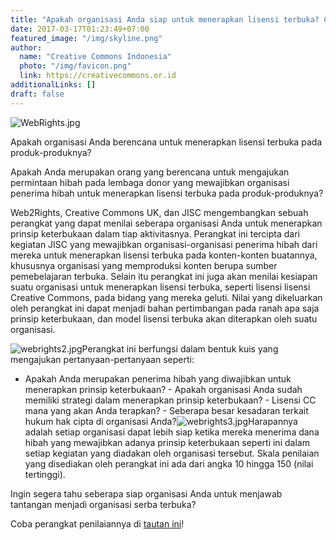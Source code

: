 ```yaml
---
title: "Apakah organisasi Anda siap untuk menerapkan lisensi terbuka? Coba perangkat penilaian keterbukaan ini!"
date: 2017-03-17T01:23:49+07:00
featured_image: "/img/skyline.png"
author:
  name: "Creative Commons Indonesia"
  photo: "/img/favicon.png"
  link: https://creativecommons.or.id
additionalLinks: []
draft: false
---
```


<img src="../../uploads/WebRights.jpg" alt="WebRights.jpg" class="img-fluid w-sm-50 float-sm-end ms-sm-5 mt-2 mb-4">

Apakah organisasi Anda berencana untuk menerapkan lisensi terbuka pada produk-produknya?

Apakah Anda merupakan orang yang berencana untuk mengajukan permintaan hibah pada lembaga donor yang mewajibkan organisasi penerima hibah untuk menerapkan lisensi terbuka pada produk-produknya?

Web2Rights, Creative Commons UK, dan JISC mengembangkan sebuah perangkat yang dapat menilai seberapa organisasi Anda untuk menerapkan prinsip keterbukaan dalam tiap aktivitasnya. Perangkat ini tercipta dari kegiatan JISC yang mewajibkan organisasi-organisasi penerima hibah dari mereka untuk menerapkan lisensi terbuka pada konten-konten buatannya, khususnya organisasi yang memproduksi konten berupa sumber pemebelajaran terbuka. Selain itu perangkat ini juga akan menilai kesiapan suatu organisasi untuk menerapkan lisensi terbuka, seperti lisensi lisensi Creative Commons, pada bidang yang mereka geluti. Nilai yang dikeluarkan oleh perangkat ini dapat menjadi bahan pertimbangan pada ranah apa saja prinsip keterbukaan, dan model lisensi terbuka akan diterapkan oleh suatu organisasi.

<img src="../../uploads/webrights2.jpg" alt="webrights2.jpg" class="img-fluid w-100 mt-3 mb-4">Perangkat ini berfungsi dalam bentuk kuis yang mengajukan pertanyaan-pertanyaan seperti:

  - Apakah Anda merupakan penerima hibah yang diwajibkan untuk menerapkan prinsip keterbukaan?  - Apakah organisasi Anda sudah memiliki strategi dalam menerapkan prinsip keterbukaan?  - Lisensi CC mana yang akan Anda terapkan?  - Seberapa besar kesadaran terkait hukum hak cipta di organisasi Anda?<img src="../../uploads/webrights3.jpg" alt="webrights3.jpg" class="img-fluid w-100 mt-3 mb-4">Harapannya adalah setiap organisasi dapat lebih siap ketika mereka menerima dana hibah yang mewajibkan adanya prinsip keterbukaan seperti ini dalam setiap kegiatan yang diadakan oleh organisasi tersebut. Skala penilaian yang disediakan oleh perangkat ini ada dari angka 10 hingga 150 (nilai tertinggi).

Ingin segera tahu seberapa siap organisasi Anda untuk menjawab tantangan menjadi organisasi serba terbuka?

Coba perangkat penilaiannya di [tautan ini](http://www.web2rights.com/OERIPRSupport/howopenareyou/)!